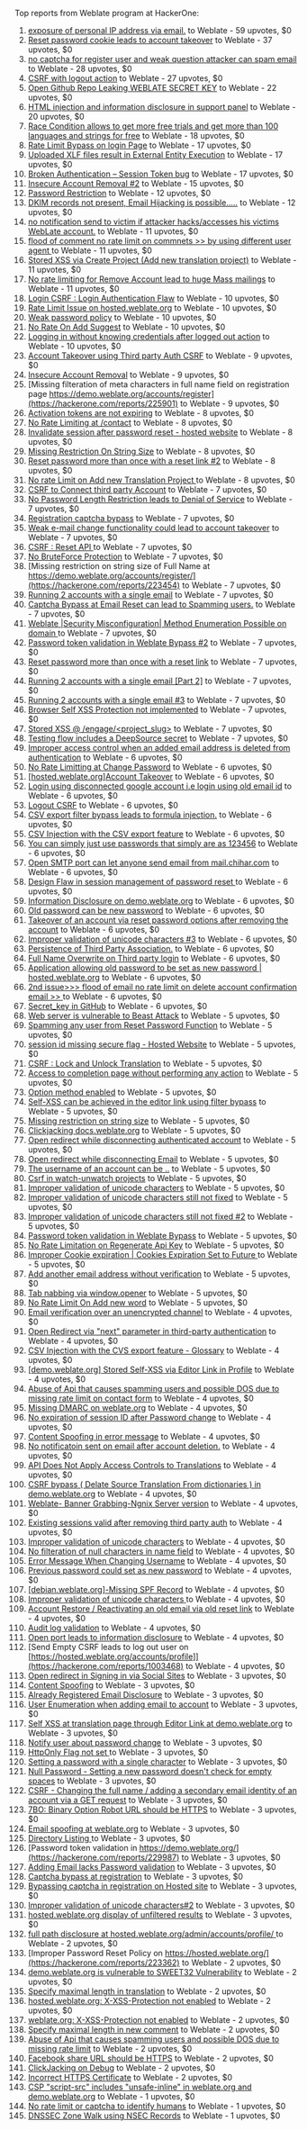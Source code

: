 Top reports from Weblate program at HackerOne:

1. [exposure of personal IP address via email.](https://hackerone.com/reports/3179850) to Weblate - 59 upvotes, $0
2. [Reset password cookie leads to account takeover](https://hackerone.com/reports/1004536) to Weblate - 37 upvotes, $0
3. [no captcha for register user and weak question attacker can spam email](https://hackerone.com/reports/236398) to Weblate - 28 upvotes, $0
4. [CSRF with logout action](https://hackerone.com/reports/1971589) to Weblate - 27 upvotes, $0
5. [Open Github Repo Leaking WEBLATE SECRET KEY](https://hackerone.com/reports/942146) to Weblate - 22 upvotes, $0
6. [HTML injection and information disclosure in support panel](https://hackerone.com/reports/634312) to Weblate - 20 upvotes, $0
7. [Race Condition allows to get more free trials and get more than 100 languages and strings for free](https://hackerone.com/reports/1087188) to Weblate - 18 upvotes, $0
8. [Rate Limit Bypass on login Page](https://hackerone.com/reports/224460) to Weblate - 17 upvotes, $0
9. [Uploaded XLF files result in External Entity Execution](https://hackerone.com/reports/232614) to Weblate - 17 upvotes, $0
10. [Broken Authentication – Session Token bug](https://hackerone.com/reports/400826) to Weblate - 17 upvotes, $0
11. [Insecure Account Removal #2](https://hackerone.com/reports/229532) to Weblate - 15 upvotes, $0
12. [Password Restriction](https://hackerone.com/reports/229920) to Weblate - 12 upvotes, $0
13. [DKIM records not present, Email Hijacking is possible.....](https://hackerone.com/reports/253926) to Weblate - 12 upvotes, $0
14. [no notification send to victim if attacker hacks/accesses his victims WebLate account.](https://hackerone.com/reports/282772) to Weblate - 11 upvotes, $0
15. [flood of comment no rate  limit on commnets \>\>  by using different user agent ](https://hackerone.com/reports/404035) to Weblate - 11 upvotes, $0
16. [Stored XSS via Create Project (Add new translation project)](https://hackerone.com/reports/610219) to Weblate - 11 upvotes, $0
17. [No rate limiting for Remove Account lead to huge Mass mailings](https://hackerone.com/reports/1723445) to Weblate - 11 upvotes, $0
18. [Login CSRF : Login Authentication Flaw](https://hackerone.com/reports/229528) to Weblate - 10 upvotes, $0
19. [Rate Limit Issue on hosted.weblate.org](https://hackerone.com/reports/229825) to Weblate - 10 upvotes, $0
20. [Weak password policy](https://hackerone.com/reports/224572) to Weblate - 10 upvotes, $0
21. [No Rate On Add Suggest](https://hackerone.com/reports/481654) to Weblate - 10 upvotes, $0
22. [Logging in without knowing credentials after logged out action](https://hackerone.com/reports/1971610) to Weblate - 10 upvotes, $0
23. [Account Takeover using Third party Auth CSRF](https://hackerone.com/reports/225653) to Weblate - 9 upvotes, $0
24. [Insecure Account Removal](https://hackerone.com/reports/223355) to Weblate - 9 upvotes, $0
25. [Missing filteration of meta characters in full name field on registration page https://demo.weblate.org/accounts/register](https://hackerone.com/reports/225901) to Weblate - 9 upvotes, $0
26. [Activation tokens are not expiring](https://hackerone.com/reports/223339) to Weblate - 8 upvotes, $0
27. [No Rate Limiting at /contact](https://hackerone.com/reports/229511) to Weblate - 8 upvotes, $0
28. [Invalidate session after password reset - hosted website](https://hackerone.com/reports/224362) to Weblate - 8 upvotes, $0
29. [Missing Restriction On String Size](https://hackerone.com/reports/257376) to Weblate - 8 upvotes, $0
30. [Reset password more than once with a reset link #2](https://hackerone.com/reports/245450) to Weblate - 8 upvotes, $0
31. [No rate Limit on Add new Translation Project ](https://hackerone.com/reports/1238749) to Weblate - 8 upvotes, $0
32. [CSRF to Connect third party Account](https://hackerone.com/reports/225100) to Weblate - 7 upvotes, $0
33. [No Password Length Restriction leads to Denial of Service](https://hackerone.com/reports/223854) to Weblate - 7 upvotes, $0
34. [Registration captcha bypass](https://hackerone.com/reports/223324) to Weblate - 7 upvotes, $0
35. [Weak e-mail change functionality could lead to account takeover](https://hackerone.com/reports/223461) to Weblate - 7 upvotes, $0
36. [CSRF : Reset API ](https://hackerone.com/reports/223333) to Weblate - 7 upvotes, $0
37. [No BruteForce Protection](https://hackerone.com/reports/223337) to Weblate - 7 upvotes, $0
38. [Missing restriction on string size of Full Name at https://demo.weblate.org/accounts/register/](https://hackerone.com/reports/223454) to Weblate - 7 upvotes, $0
39. [Running 2 accounts with a single email](https://hackerone.com/reports/224072) to Weblate - 7 upvotes, $0
40. [Captcha Bypass at Email Reset can lead to Spamming users.](https://hackerone.com/reports/229541) to Weblate - 7 upvotes, $0
41. [Weblate |Security Misconfiguration| Method Enumeration Possible on domain ](https://hackerone.com/reports/230648) to Weblate - 7 upvotes, $0
42. [Password token validation in Weblate Bypass #2](https://hackerone.com/reports/244287) to Weblate - 7 upvotes, $0
43. [Reset password more than once with a reset link](https://hackerone.com/reports/243594) to Weblate - 7 upvotes, $0
44. [Running 2 accounts with a single email [Part 2]](https://hackerone.com/reports/241608) to Weblate - 7 upvotes, $0
45. [Running 2 accounts with a single email #3](https://hackerone.com/reports/245304) to Weblate - 7 upvotes, $0
46. [Browser Self XSS Protection not implemented](https://hackerone.com/reports/400781) to Weblate - 7 upvotes, $0
47. [Stored XSS @ /engage/\<project_slug\>](https://hackerone.com/reports/472391) to Weblate - 7 upvotes, $0
48. [Testing flow includes a DeepSource secret](https://hackerone.com/reports/1927499) to Weblate - 7 upvotes, $0
49. [Improper access control when an added email address is deleted from authentication](https://hackerone.com/reports/223434) to Weblate - 6 upvotes, $0
50. [No Rate Limitting at Change Password](https://hackerone.com/reports/223694) to Weblate - 6 upvotes, $0
51. [[hosted.weblate.org]Account Takeover](https://hackerone.com/reports/223637) to Weblate - 6 upvotes, $0
52. [Login using disconnected google account i.e login using old email id](https://hackerone.com/reports/223427) to Weblate - 6 upvotes, $0
53. [Logout CSRF](https://hackerone.com/reports/223329) to Weblate - 6 upvotes, $0
54. [CSV export filter bypass leads to formula injection.](https://hackerone.com/reports/223999) to Weblate - 6 upvotes, $0
55. [CSV Injection with the CSV export feature](https://hackerone.com/reports/223344) to Weblate - 6 upvotes, $0
56. [You can simply just use passwords that simply are as 123456](https://hackerone.com/reports/223374) to Weblate - 6 upvotes, $0
57. [Open SMTP port can let anyone send email from mail.chihar.com](https://hackerone.com/reports/223435) to Weblate - 6 upvotes, $0
58. [Design Flaw in session management of password reset ](https://hackerone.com/reports/229417) to Weblate - 6 upvotes, $0
59. [Information Disclosure on demo.weblate.org](https://hackerone.com/reports/229620) to Weblate - 6 upvotes, $0
60. [Old password can be new password](https://hackerone.com/reports/229577) to Weblate - 6 upvotes, $0
61. [Takeover of an account via reset password options after removing the account](https://hackerone.com/reports/230076) to Weblate - 6 upvotes, $0
62. [Improper validation of unicode characters #3](https://hackerone.com/reports/243635) to Weblate - 6 upvotes, $0
63. [Persistence of Third Party Association.](https://hackerone.com/reports/241623) to Weblate - 6 upvotes, $0
64. [Full Name Overwrite on Third party login](https://hackerone.com/reports/241598) to Weblate - 6 upvotes, $0
65. [ Application allowing old password to be set as new password | hosted.weblate.org](https://hackerone.com/reports/264934) to Weblate - 6 upvotes, $0
66. [2nd issue\>\>\> flood of email  no rate limit on delete account confirmation email \>\> ](https://hackerone.com/reports/404713) to Weblate - 6 upvotes, $0
67. [Secret_key in GitHub](https://hackerone.com/reports/926093) to Weblate - 6 upvotes, $0
68. [Web server is vulnerable to Beast Attack](https://hackerone.com/reports/223350) to Weblate - 5 upvotes, $0
69. [Spamming any user from Reset Password Function](https://hackerone.com/reports/223525) to Weblate - 5 upvotes, $0
70. [session id missing secure flag - Hosted Website](https://hackerone.com/reports/224379) to Weblate - 5 upvotes, $0
71. [CSRF : Lock and Unlock Translation](https://hackerone.com/reports/223345) to Weblate - 5 upvotes, $0
72. [Access to completion page without performing any action](https://hackerone.com/reports/223846) to Weblate - 5 upvotes, $0
73. [Option method enabled](https://hackerone.com/reports/230194) to Weblate - 5 upvotes, $0
74. [Self-XSS can be achieved in the editor link using filter bypass](https://hackerone.com/reports/229735) to Weblate - 5 upvotes, $0
75. [Missing restriction on string size](https://hackerone.com/reports/229796) to Weblate - 5 upvotes, $0
76. [Clickjacking docs.weblate.org](https://hackerone.com/reports/223391) to Weblate - 5 upvotes, $0
77. [Open redirect while disconnecting authenticated account](https://hackerone.com/reports/224317) to Weblate - 5 upvotes, $0
78. [Open redirect while disconnecting Email](https://hackerone.com/reports/238117) to Weblate - 5 upvotes, $0
79. [The username of an account can be ..](https://hackerone.com/reports/243609) to Weblate - 5 upvotes, $0
80. [Csrf in watch-unwatch projects](https://hackerone.com/reports/229405) to Weblate - 5 upvotes, $0
81. [Improper validation of unicode characters](https://hackerone.com/reports/242171) to Weblate - 5 upvotes, $0
82. [Improper validation of unicode characters still not fixed](https://hackerone.com/reports/241596) to Weblate - 5 upvotes, $0
83. [Improper validation of unicode characters still not fixed #2](https://hackerone.com/reports/243611) to Weblate - 5 upvotes, $0
84. [Password token validation in Weblate Bypass](https://hackerone.com/reports/243842) to Weblate - 5 upvotes, $0
85. [No Rate Limitation on Regenerate Api Key](https://hackerone.com/reports/243619) to Weblate - 5 upvotes, $0
86. [Improper Cookie expiration | Cookies Expiration Set to Future ](https://hackerone.com/reports/232306) to Weblate - 5 upvotes, $0
87. [Add another email address without verification](https://hackerone.com/reports/265987) to Weblate - 5 upvotes, $0
88. [Tab nabbing via window.opener](https://hackerone.com/reports/403891) to Weblate - 5 upvotes, $0
89. [No Rate Limit  On Add new word](https://hackerone.com/reports/479021) to Weblate - 5 upvotes, $0
90. [Email verification over an unencrypted channel](https://hackerone.com/reports/224287) to Weblate - 4 upvotes, $0
91. [Open Redirect via "next" parameter in third-party authentication](https://hackerone.com/reports/223326) to Weblate - 4 upvotes, $0
92. [CSV Injection with the CVS export feature - Glossary](https://hackerone.com/reports/224291) to Weblate - 4 upvotes, $0
93. [[demo.weblate.org] Stored Self-XSS via Editor Link in Profile](https://hackerone.com/reports/223331) to Weblate - 4 upvotes, $0
94. [Abuse of Api that causes spamming users and possible DOS due to missing rate limit on contact form](https://hackerone.com/reports/223542) to Weblate - 4 upvotes, $0
95. [Missing DMARC on weblate.org](https://hackerone.com/reports/223545) to Weblate - 4 upvotes, $0
96. [No expiration of session ID after Password change](https://hackerone.com/reports/223327) to Weblate - 4 upvotes, $0
97. [Content Spoofing in error message](https://hackerone.com/reports/223456) to Weblate - 4 upvotes, $0
98. [No notificatoin sent on email after account deletion.](https://hackerone.com/reports/229909) to Weblate - 4 upvotes, $0
99. [API Does Not Apply Access Controls to Translations](https://hackerone.com/reports/232994) to Weblate - 4 upvotes, $0
100. [CSRF bypass ( Delate Source Translation From dictionaries ) in demo.weblate.org](https://hackerone.com/reports/230863) to Weblate - 4 upvotes, $0
101. [Weblate- Banner Grabbing-Ngnix Server version](https://hackerone.com/reports/230633) to Weblate - 4 upvotes, $0
102. [Existing sessions valid after removing third party auth](https://hackerone.com/reports/223475) to Weblate - 4 upvotes, $0
103. [Improper validation of unicode characters](https://hackerone.com/reports/229483) to Weblate - 4 upvotes, $0
104. [No filteration of null characters in name field](https://hackerone.com/reports/242945) to Weblate - 4 upvotes, $0
105. [Error Message When Changing Username](https://hackerone.com/reports/243664) to Weblate - 4 upvotes, $0
106. [Previous password could set as new password](https://hackerone.com/reports/243616) to Weblate - 4 upvotes, $0
107. [[debian.weblate.org]-Missing SPF Record](https://hackerone.com/reports/245518) to Weblate - 4 upvotes, $0
108. [Improper validation of unicode characters ](https://hackerone.com/reports/278718) to Weblate - 4 upvotes, $0
109. [ Account Restore / Reactivating an old email via old reset link](https://hackerone.com/reports/275303) to Weblate - 4 upvotes, $0
110. [Audit log validation](https://hackerone.com/reports/296632) to Weblate - 4 upvotes, $0
111. [Open port leads to information disclosure](https://hackerone.com/reports/223421) to Weblate - 4 upvotes, $0
112. [Send Empty CSRF leads to log out user on [https://hosted.weblate.org/accounts/profile]](https://hackerone.com/reports/1003468) to Weblate - 4 upvotes, $0
113. [Open redirect in Signing in via Social Sites](https://hackerone.com/reports/223718) to Weblate - 3 upvotes, $0
114. [Content Spoofing](https://hackerone.com/reports/223630) to Weblate - 3 upvotes, $0
115. [Already Registered Email Disclosure](https://hackerone.com/reports/223343) to Weblate - 3 upvotes, $0
116. [User Enumeration when adding email to account](https://hackerone.com/reports/223531) to Weblate - 3 upvotes, $0
117. [Self XSS at translation page through Editor Link at demo.weblate.org](https://hackerone.com/reports/223692) to Weblate - 3 upvotes, $0
118. [Notify user about password change](https://hackerone.com/reports/223609) to Weblate - 3 upvotes, $0
119. [HttpOnly Flag not set ](https://hackerone.com/reports/224006) to Weblate - 3 upvotes, $0
120. [Setting a password with a single character](https://hackerone.com/reports/223851) to Weblate - 3 upvotes, $0
121. [Null Password - Setting a new password doesn't check for empty spaces](https://hackerone.com/reports/223618) to Weblate - 3 upvotes, $0
122. [CSRF - Changing the full name / adding a secondary email identity of an account via a GET request](https://hackerone.com/reports/223367) to Weblate - 3 upvotes, $0
123. [7BO: Binary Option Robot URL should be HTTPS](https://hackerone.com/reports/225722) to Weblate - 3 upvotes, $0
124. [Email spoofing at weblate.org](https://hackerone.com/reports/224186) to Weblate - 3 upvotes, $0
125. [Directory Listing ](https://hackerone.com/reports/223384) to Weblate - 3 upvotes, $0
126. [Password token validation in https://demo.weblate.org/](https://hackerone.com/reports/229987) to Weblate - 3 upvotes, $0
127. [Adding Email lacks Password validation](https://hackerone.com/reports/229869) to Weblate - 3 upvotes, $0
128. [Captcha bypass at registration](https://hackerone.com/reports/229584) to Weblate - 3 upvotes, $0
129. [Bypassing captcha in registration on Hosted site](https://hackerone.com/reports/224342) to Weblate - 3 upvotes, $0
130. [Improper validation of unicode characters#2](https://hackerone.com/reports/279945) to Weblate - 3 upvotes, $0
131. [hosted.weblate.org display of unfiltered results](https://hackerone.com/reports/1454552) to Weblate - 3 upvotes, $0
132. [full path disclosure at hosted.weblate.org/admin/accounts/profile/ ](https://hackerone.com/reports/225495) to Weblate - 2 upvotes, $0
133. [Improper Password Reset Policy on https://hosted.weblate.org/](https://hackerone.com/reports/223362) to Weblate - 2 upvotes, $0
134. [demo.weblate.org is vulnerable to SWEET32 Vulnerability](https://hackerone.com/reports/223653) to Weblate - 2 upvotes, $0
135. [Specify maximal length in translation](https://hackerone.com/reports/224015) to Weblate - 2 upvotes, $0
136. [hosted.weblate.org: X-XSS-Protection not enabled](https://hackerone.com/reports/223396) to Weblate - 2 upvotes, $0
137. [weblate.org: X-XSS-Protection not enabled](https://hackerone.com/reports/223723) to Weblate - 2 upvotes, $0
138. [Specify maximal length in new comment](https://hackerone.com/reports/223931) to Weblate - 2 upvotes, $0
139. [Abuse of Api that causes spamming users and possible DOS due to missing rate limit](https://hackerone.com/reports/223557) to Weblate - 2 upvotes, $0
140. [Facebook share URL should be HTTPS](https://hackerone.com/reports/225769) to Weblate - 2 upvotes, $0
141. [ClickJacking on Debug](https://hackerone.com/reports/225555) to Weblate - 2 upvotes, $0
142. [Incorrect HTTPS Certificate](https://hackerone.com/reports/225540) to Weblate - 2 upvotes, $0
143. [CSP "script-src" includes "unsafe-inline" in weblate.org and demo.weblate.org](https://hackerone.com/reports/231062) to Weblate - 1 upvotes, $0
144. [No rate limit or captcha to identify humans](https://hackerone.com/reports/257384) to Weblate - 1 upvotes, $0
145. [DNSSEC Zone Walk using NSEC Records](https://hackerone.com/reports/228471) to Weblate - 1 upvotes, $0
